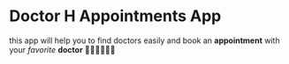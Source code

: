 # Doctor H Appointments App
this app will help you to find doctors easily 
and book an **appointment** with your _favorite_ **doctor** 👩🏼‍⚕️🧑🏼‍⚕️
